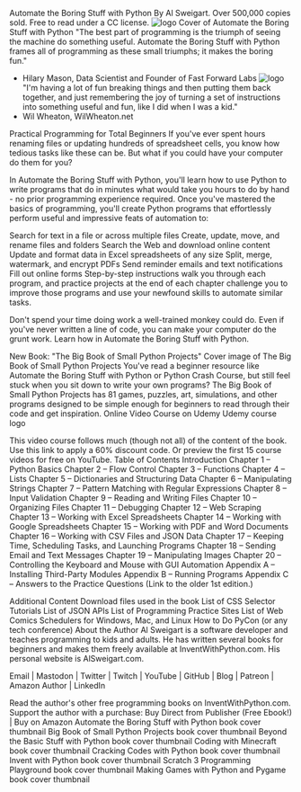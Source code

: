 Automate the Boring Stuff with Python
By Al Sweigart. Over 500,000 copies sold. Free to read under a CC license.
![logo](https://automatetheboringstuff.com/images/cover_automate2_thumb.jpg)
Cover of Automate the Boring Stuff with Python
"The best part of programming is the triumph of seeing the machine do something useful. Automate the Boring Stuff with Python frames all of programming as these small triumphs; it makes the boring fun."
- Hilary Mason, Data Scientist and Founder of Fast Forward Labs
![logo](https://inventwithpython.com/images/cover_bigbookpython_thumb.jpg)
"I'm having a lot of fun breaking things and then putting them back together, and just remembering the joy of turning a set of instructions into something useful and fun, like I did when I was a kid."
- Wil Wheaton, WilWheaton.net

Practical Programming for Total Beginners
If you've ever spent hours renaming files or updating hundreds of spreadsheet cells, you know how tedious tasks like these can be. But what if you could have your computer do them for you?

In Automate the Boring Stuff with Python, you'll learn how to use Python to write programs that do in minutes what would take you hours to do by hand - no prior programming experience required. Once you've mastered the basics of programming, you'll create Python programs that effortlessly perform useful and impressive feats of automation to:

Search for text in a file or across multiple files
Create, update, move, and rename files and folders
Search the Web and download online content
Update and format data in Excel spreadsheets of any size
Split, merge, watermark, and encrypt PDFs
Send reminder emails and text notifications
Fill out online forms
Step-by-step instructions walk you through each program, and practice projects at the end of each chapter challenge you to improve those programs and use your newfound skills to automate similar tasks.

Don't spend your time doing work a well-trained monkey could do. Even if you've never written a line of code, you can make your computer do the grunt work. Learn how in Automate the Boring Stuff with Python.

New Book: "The Big Book of Small Python Projects"
Cover image of The Big Book of Small Python Projects
You've read a beginner resource like Automate the Boring Stuff with Python or Python Crash Course, but still feel stuck when you sit down to write your own programs? The Big Book of Small Python Projects has 81 games, puzzles, art, simulations, and other programs designed to be simple enough for beginners to read through their code and get inspiration.
Online Video Course on Udemy
Udemy course logo

This video course follows much (though not all) of the content of the book. Use this link to apply a 60% discount code. Or preview the first 15 course videos for free on YouTube.
Table of Contents
Introduction
Chapter 1 – Python Basics
Chapter 2 – Flow Control
Chapter 3 – Functions
Chapter 4 – Lists
Chapter 5 – Dictionaries and Structuring Data
Chapter 6 – Manipulating Strings
Chapter 7 – Pattern Matching with Regular Expressions
Chapter 8 – Input Validation
Chapter 9 – Reading and Writing Files
Chapter 10 – Organizing Files
Chapter 11 – Debugging
Chapter 12 – Web Scraping
Chapter 13 – Working with Excel Spreadsheets
Chapter 14 – Working with Google Spreadsheets
Chapter 15 – Working with PDF and Word Documents
Chapter 16 – Working with CSV Files and JSON Data
Chapter 17 – Keeping Time, Scheduling Tasks, and Launching Programs
Chapter 18 – Sending Email and Text Messages
Chapter 19 – Manipulating Images
Chapter 20 – Controlling the Keyboard and Mouse with GUI Automation
Appendix A – Installing Third-Party Modules
Appendix B – Running Programs
Appendix C – Answers to the Practice Questions
(Link to the older 1st edition.)

Additional Content
Download files used in the book
List of CSS Selector Tutorials
List of JSON APIs
List of Programming Practice Sites
List of Web Comics
Schedulers for Windows, Mac, and Linux
How to Do PyCon (or any tech conference)
About the Author
Al Sweigart is a software developer and teaches programming to kids and adults. He has written several books for beginners and makes them freely available at InventWithPython.com. His personal website is AlSweigart.com.

Email | Mastodon | Twitter | Twitch | YouTube | GitHub | Blog | Patreon | Amazon Author | LinkedIn


Read the author's other free programming books on InventWithPython.com. Support the author with a purchase:
Buy Direct from Publisher (Free Ebook!) | Buy on Amazon
Automate the Boring Stuff with Python book cover thumbnail Big Book of Small Python Projects book cover thumbnail Beyond the Basic Stuff with Python book cover thumbnail Coding with Minecraft book cover thumbnail Cracking Codes with Python book cover thumbnail Invent with Python book cover thumbnail Scratch 3 Programming Playground book cover thumbnail Making Games with Python and Pygame book cover thumbnail